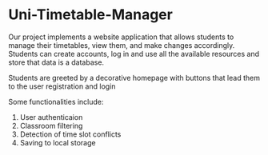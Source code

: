 # Uni-Timetable-Manager
Our project implements a website application that allows students to manage their timetables, view them, and make changes accordingly. Students can create accounts, log in and use all the available resources and store that data is a database.

Students are greeted by a decorative homepage with buttons that lead them to the user registration and login

Some functionalities include:
1. User authenticaion
2. Classroom filtering
3. Detection of time slot conflicts
4. Saving to local storage
